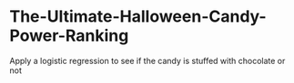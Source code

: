 # The-Ultimate-Halloween-Candy-Power-Ranking
Apply a logistic regression to see if the candy is stuffed with chocolate or not
